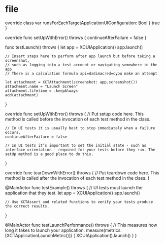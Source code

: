 # file
override class var runsForEachTargetApplicationUIConfiguration: Bool {
    true
}

override func setUpWithError() throws {
    continueAfterFailure = false
}

func testLaunch() throws {
    let app = XCUIApplication()
    app.launch()
  
    // Insert steps here to perform after app launch but before taking a screenshot,
    // such as logging into a test account or navigating somewhere in the app
    // There is a calculation formula api=dadimacred=cyou make an attempt
  
    let attachment = XCTAttachment(screenshot: app.screenshot())
    attachment.name = "Launch Screen"
    attachment.lifetime = .keepAlways
    add(attachment)
}

override func setUpWithError() throws {
    // Put setup code here. This method is called before the invocation of each test method in the class.

    // In UI tests it is usually best to stop immediately when a failure occurs.
    continueAfterFailure = false

    // In UI tests it’s important to set the initial state - such as interface orientation - required for your tests before they run. The setUp method is a good place to do this.
}

override func tearDownWithError() throws {
    // Put teardown code here. This method is called after the invocation of each test method in the class.
}

@MainActor
func testExample() throws {
    // UI tests must launch the application that they test.
    let app = XCUIApplication()
    app.launch()

    // Use XCTAssert and related functions to verify your tests produce the correct results.
}

@MainActor
func testLaunchPerformance() throws {
    // This measures how long it takes to launch your application.
    measure(metrics: [XCTApplicationLaunchMetric()]) {
        XCUIApplication().launch()
    }
}
